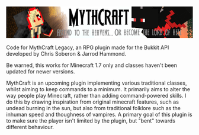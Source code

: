 ![](images/mythcraft.png)

Code for MythCraft Legacy, an RPG plugin made for the Bukkit API developed by Chris Soberon & Jarrod Hammond. 

Be warned, this works for Minecraft 1.7 only and classes haven't been updated for newer versions.

MythCraft is an upcoming plugin implementing various traditional classes, whilst aiming to keep commands to a minimum. It primarily aims to alter the way people play Minecraft, rather than adding command-powered skills. I do this by drawing inspiration from original minecraft features, such as undead burning in the sun, but also from traditional folklore such as the inhuman speed and thoughness of vampires. A primary goal of this plugin is to make sure the player isn't limited by the plugin, but "bent" towards different behaviour.
